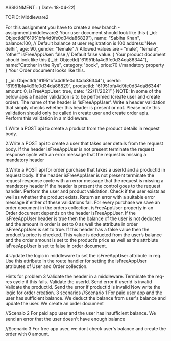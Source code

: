 ASSIGNMENT  : ( Date: 18-04-22) 

TOPIC: Middleware2

For this assignment you have to create a new branch - assignment/middleware2
Your user document should look like this
{ 
    _id: ObjectId("61951bfa4d9fe0d34da86829"),
    name: "Sabiha Khan",
	balance:100, // Default balance at user registration is 100
	address:"New delhi",
	age: 90,
 	gender: “female” // Allowed values are - “male”, “female”, “other”
	isFreeAppUser: false // Default false value.
}
Your product document should look like this
{
	_id: ObjectId("61951bfa4d9fe0d34da86344"),
	name:"Catcher in the Rye",
	category:"book",
	price:70 //mandatory property
}
Your Order document looks like this.

{
	_id: ObjectId("61951bfa4d9fe0d34da86344"),
	userId: “61951bfa4d9fe0d34da86829”,
	productId: “61951bfa4d9fe0d34da86344”
	amount: 0,
	isFreeAppUser: true, 
	date: “22/11/2021”
}
NOTE: In some of the below apis a header validation is to be performed (create user and create order). The name of the header is ‘isFreeAppUser’. Write a header validation that simply checks whether this header is present or not. Please note this validation should only be called in create user and create order apis. Perform this validation in a middleware.

1.Write a POST api to create a product from the product details in request body.

2.Write a POST api to create a user that takes user details from the request body. If the header isFreeAppUser is not present terminate the request response cycle with an error message that the request is missing a mandatory header

3.Write a POST api for order purchase that takes a userId and a productId in request body. If the header isFreeAppUser is not present terminate the request response cycle with an error message that the request is missing a mandatory header If the header is present the control goes to the request handler. Perform the user and product validation. Check if the user exists as well as whether the product exists. Return an error with a suitable error message if either of these validations fail. For every purchase we save an order document in the orders collection. isFreeAppUser property in an Order document depends on the header isFreeAppUser. If the isFreeAppUser header is true then the balance of the user is not deducted and the amount in order is set to 0 as well the attribute in order isFreeAppUser is set to true. If this header has a false value then the product’s price is checked. This value is deducted from the user’s balance and the order amount is set to the product’s price as well as the attrbiute isFreeAppUser is set to false in order document.

4.Update the logic in middleware to set the isFreeAppUser attribute in req. Use this attribute in the route handler for setting the isFreeAppUser attributes of User and Order collection.

Hints for problem 3
Validate the header in a middleware. Terminate the req-res cycle if this fails.
Validate the userId. Send error if userId is invalid
Validate the productId. Send the error if productId is invalid
Now write the logic for order creation. 3 scenarios
//Scenario 1 For paid user app and the user has sufficient balance. We deduct the balance from user's balance and update the user. We create an order document

//Scenaio 2 For paid app user and the user has insufficient balance. We send an error that the user doesn't have enough balance

//Scenario 3 For free app user, we dont check user's balance and create the order with 0 amount.